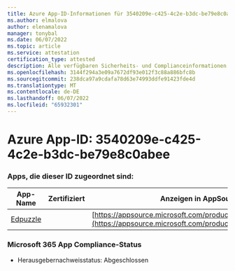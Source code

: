 ```yaml
---
title: Azure App-ID-Informationen für 3540209e-c425-4c2e-b3dc-be79e8c0abee
ms.author: elmalova
author: elenamalova
manager: tonybal
ms.date: 06/07/2022
ms.topic: article
ms.service: attestation
certification_type: attested
description: Alle verfügbaren Sicherheits- und Complianceinformationen für 3540209e-c425-4c2e-b3dc-be79e8c0abeee.
ms.openlocfilehash: 3144f294a3e09a7672df93e012f3c88a886bfc8b
ms.sourcegitcommit: 238dca97a9cdafa78d63e74993ddfe91423fde4d
ms.translationtype: MT
ms.contentlocale: de-DE
ms.lasthandoff: 06/07/2022
ms.locfileid: "65932301"
---
```

# <a name="azure-app-id-3540209e-c425-4c2e-b3dc-be79e8c0abee"></a>Azure App-ID: 3540209e-c425-4c2e-b3dc-be79e8c0abee


### <a name="apps-associated-with-this-id"></a>Apps, die dieser ID zugeordnet sind:
| **App-Name** | **Zertifiziert** | **Anzeigen in AppSource** |
|--------------|---------------|-----------------------|
| [Edpuzzle](../forward/WA200003736.md) |  | [https://appsource.microsoft.com/product/office/WA200003736](https://appsource.microsoft.com/product/office/WA200003736) |

### <a name="microsoft-365-app-compliance-status"></a>Microsoft 365 App Compliance-Status
- Herausgebernachweisstatus: Abgeschlossen
